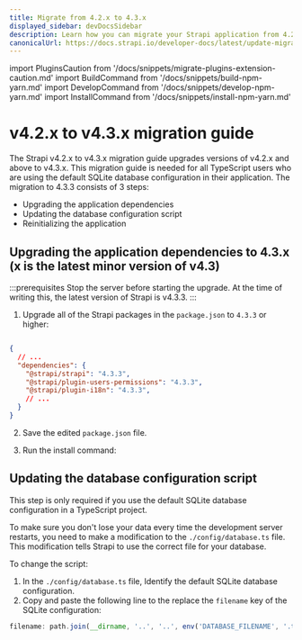 ```yaml
---
title: Migrate from 4.2.x to 4.3.x
displayed_sidebar: devDocsSidebar
description: Learn how you can migrate your Strapi application from 4.2.x to 4.3.x.
canonicalUrl: https://docs.strapi.io/developer-docs/latest/update-migration-guides/migration-guides/v4/migration-guide-4.2.x+-to-4.3.x.html
---
```


import PluginsCaution from '/docs/snippets/migrate-plugins-extension-caution.md'
import BuildCommand from '/docs/snippets/build-npm-yarn.md'
import DevelopCommand from '/docs/snippets/develop-npm-yarn.md'
import InstallCommand from '/docs/snippets/install-npm-yarn.md'

# v4.2.x to v4.3.x migration guide

The Strapi v4.2.x to v4.3.x migration guide upgrades versions of v4.2.x and above to v4.3.x. This migration guide is needed for all TypeScript users who are using the default SQLite database configuration in their application. The migration to 4.3.3 consists of 3 steps:

- Upgrading the application dependencies
- Updating the database configuration script
- Reinitializing the application
<PluginsCaution components={props.components} />

## Upgrading the application dependencies to 4.3.x (x is the latest minor version of v4.3)

:::prerequisites
Stop the server before starting the upgrade. At the time of writing this, the latest version of Strapi is v4.3.3.
:::

1. Upgrade all of the Strapi packages in the `package.json` to `4.3.3` or higher:

```json title="path: ./package.json"

{
  // ...
  "dependencies": {
    "@strapi/strapi": "4.3.3",
    "@strapi/plugin-users-permissions": "4.3.3",
    "@strapi/plugin-i18n": "4.3.3",
    // ...
  }
}

```

2. Save the edited `package.json` file.

3. Run the install command:
<InstallCommand components={props.components} />

## Updating the database configuration script

This step is only required if you use the default SQLite database configuration in a TypeScript project.

To make sure you don't lose your data every time the development server restarts, you need to make a modification to the `./config/database.ts` file. This modification tells Strapi to use the correct file for your database.

To change the script:

1. In the `./config/database.ts` file, Identify the default SQLite database configuration.
2. Copy and paste the following line to the replace the `filename` key of the SQLite configuration:

```ts
filename: path.join(__dirname, '..', '..', env('DATABASE_FILENAME', '.tmp/data.db')),
```

<BuildCommand components={props.components} />
<DevelopCommand components={props.components} />
